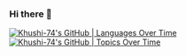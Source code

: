 ### Hi there 👋
[![Khushi-74's GitHub | Languages Over Time](https://stats.quine.sh/Khushi-74/languages-over-time?theme=light)](https://quine.sh)
[![Khushi-74's GitHub | Topics Over Time](https://stats.quine.sh/Khushi-74/topics-over-time?theme=light)](https://quine.sh)
<!--
**Khushi-74/Khushi-74** is a ✨ _special_ ✨ repository because its `README.md` (this file) appears on your GitHub profile.

Here are some ideas to get you started:

- 🔭 I’m currently working on ...
- 🌱 I’m currently learning ...
- 👯 I’m looking to collaborate on ...
- 🤔 I’m looking for help with ...
- 💬 Ask me about ...
- 📫 How to reach me: ...
- 😄 Pronouns: ...
- ⚡ Fun fact: ...
-->
